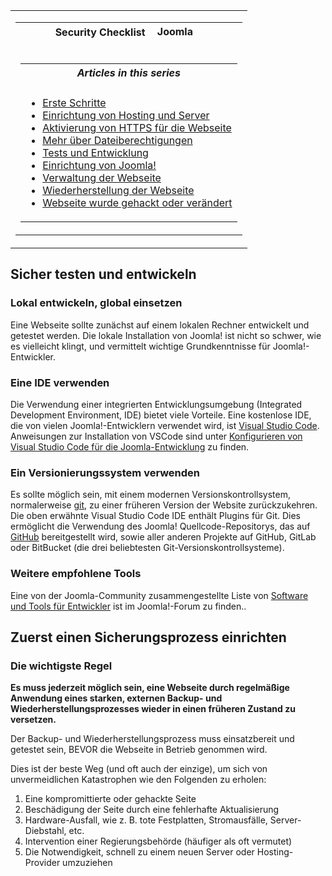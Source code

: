 <!-- Filename: Security_Checklist/Testing_and_Development / Display title: Sicherheits-Checkliste / Testen und Entwicklung -->

<table class="navbox" data-cellspacing="0">

<tbody>
<tr class="odd">
<td><table class="nowraplinks navbox-inner" data-cellspacing="0">

<tbody>
<tr class="header">
<th colspan="2" class="navbox-title" scope="col">Security Checklist <img
src="https://docs.joomla.org/images/7/7b/Compat_icon_CMS.png"
decoding="async" data-file-width="87" data-file-height="17" width="87"
height="17" alt="Joomla CMS" /></th>
</tr>
&#10;<tr class="odd">
<td></td>
<td></td>
</tr>
<tr class="even">
<td colspan="2" class="navbox-abovebelow"></td>
</tr>
<tr class="odd">
<td></td>
<td></td>
</tr>
<tr class="even">
<td colspan="2" class="navbox-list navbox-odd"><table
class="nowraplinks navbox-subgroup" data-cellspacing="0">

<tbody>
<tr class="header">
<th colspan="2" class="navbox-title" scope="col"><em>Articles in this
series</em></th>
</tr>
&#10;<tr class="odd">
<td></td>
<td></td>
</tr>
<tr class="even">
<td colspan="2" class="navbox-list navbox-odd"><ul>
<li><a href="https://docs.joomla.org/Security_Checklist/Getting_Started"
title="Special:MyLanguage/Security Checklist/Getting Started">Erste
Schritte</a></li>
<li><a
href="https://docs.joomla.org/Security_Checklist/Hosting_and_Server_Setup"
title="Special:MyLanguage/Security Checklist/Hosting and Server Setup">Einrichtung
von Hosting und Server</a></li>
<li><a href="https://docs.joomla.org/Enabling_HTTPS_on_your_site"
title="Special:MyLanguage/Enabling HTTPS on your site">Aktivierung von
HTTPS für die Webseite</a></li>
<li><a
href="https://docs.joomla.org/Security_Checklist/Where_can_you_learn_more_about_file_permissions%3F"
title="Special:MyLanguage/Security Checklist/Where can you learn more about file permissions?">Mehr
über Dateiberechtigungen</a></li>
<li><a
href="https://docs.joomla.org/Security_Checklist/Testing_and_Development"
title="Special:MyLanguage/Security Checklist/Testing and Development">Tests
und Entwicklung</a></li>
<li><a href="https://docs.joomla.org/Security_Checklist/Joomla!_Setup"
title="Special:MyLanguage/Security Checklist/Joomla! Setup">Einrichtung
von Joomla!</a></li>
<li><a
href="https://docs.joomla.org/Security_Checklisthttps://docs.joomla.org/Security%20Checklist/Site%20Administration">Verwaltung
der Webseite</a></li>
<li><a
href="https://docs.joomla.org/Security_Checklisthttps://docs.joomla.org/Security%20Checklist/Site%20Recovery">Wiederherstellung
der Webseite</a></li>
<li><a
href="https://docs.joomla.org/Security_Checklist/You_have_been_hacked_or_defaced"
title="Special:MyLanguage/Security Checklist/You have been hacked or defaced">Webseite
wurde gehackt oder verändert</a></li>
</ul></td>
</tr>
</tbody>
</table></td>
</tr>
</tbody>
</table></td>
</tr>
</tbody>
</table>

## Sicher testen und entwickeln

### Lokal entwickeln, global einsetzen

Eine Webseite sollte zunächst auf einem lokalen Rechner entwickelt und
getestet werden. Die lokale Installation von Joomla! ist nicht so
schwer, wie es vielleicht klingt, und vermittelt wichtige
Grundkenntnisse für Joomla!-Entwickler.

### Eine IDE verwenden

Die Verwendung einer integrierten Entwicklungsumgebung (Integrated
Development Environment, IDE) bietet viele Vorteile. Eine kostenlose
IDE, die von vielen Joomla!-Entwicklern verwendet wird, ist
<a href="https://code.visualstudio.com/" class="external text"
target="_blank" rel="nofollow noreferrer noopener">Visual Studio
Code</a>. Anweisungen zur Installation von VSCode sind unter
[Konfigurieren von Visual Studio Code für die
Joomla-Entwicklung](https://docs.joomla.org/Visual_Studio_Code "Special:MyLanguage/Visual Studio Code")
zu finden.

### Ein Versionierungssystem verwenden

Es sollte möglich sein, mit einem modernen Versionskontrollsystem,
normalerweise
<a href="https://git-scm.com/" class="external text" target="_blank"
rel="nofollow noreferrer noopener">git</a>, zu einer früheren Version
der Website zurückzukehren. Die oben erwähnte Visual Studio Code IDE
enthält Plugins für Git. Dies ermöglicht die Verwendung des Joomla!
Quellcode-Repositorys, das auf
<a href="https://github.com/joomla/joomla-cms/releases"
class="external text" target="_blank"
rel="nofollow noreferrer noopener">GitHub</a> bereitgestellt wird, sowie
aller anderen Projekte auf GitHub, GitLab oder BitBucket (die drei
beliebtesten Git-Versionskontrollsysteme).

### Weitere empfohlene Tools

Eine von der Joomla-Community zusammengestellte Liste von
<a href="http://forum.joomla.org/index.php/topic,25307.0.html"
class="external text" target="_blank" rel="noreferrer noopener">Software
und Tools für Entwickler</a> ist im Joomla!-Forum zu finden..

## Zuerst einen Sicherungsprozess einrichten

### Die wichtigste Regel

**Es muss jederzeit möglich sein, eine Webseite durch regelmäßige
Anwendung eines starken, externen Backup- und
Wiederherstellungsprozesses wieder in einen früheren Zustand zu
versetzen.**

Der Backup- und Wiederherstellungsprozess muss einsatzbereit und
getestet sein, BEVOR die Webseite in Betrieb genommen wird.

Dies ist der beste Weg (und oft auch der einzige), um sich von
unvermeidlichen Katastrophen wie den Folgenden zu erholen:

1.  Eine kompromittierte oder gehackte Seite
2.  Beschädigung der Seite durch eine fehlerhafte Aktualisierung
3.  Hardware-Ausfall, wie z. B. tote Festplatten, Stromausfälle,
    Server-Diebstahl, etc.
4.  Intervention einer Regierungsbehörde (häufiger als oft vermutet)
5.  Die Notwendigkeit, schnell zu einem neuen Server oder
    Hosting-Provider umzuziehen
